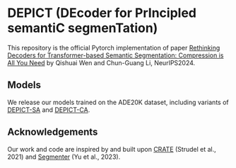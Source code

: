 # DEPICT (DEcoder for PrIncipled semantiC segmenTation)
This repository is the official Pytorch implementation of paper [Rethinking Decoders for Transformer-based Semantic Segmentation: Compression is All You Need](https://arxiv.org/abs/2411.03033) by Qishuai Wen and Chun-Guang Li, NeurIPS2024.
## Models
We release our models trained on the ADE20K dataset, including variants of [DEPICT-SA](https://drive.google.com/drive/folders/1feq6ldmup86Qdav7GVX9rYWQqufiHtSJ?usp=drive_link) and [DEPICT-CA](https://drive.google.com/drive/folders/1Zaz43QPTcHnYVlPGlZUXfTruag93wBG7?usp=drive_link).
## Acknowledgements
Our work and code are inspired by and built upon [CRATE](https://github.com/Ma-Lab-Berkeley/CRATE) (Strudel et al., 2021) and [Segmenter](https://github.com/rstrudel/segmenter) (Yu et al., 2023).



